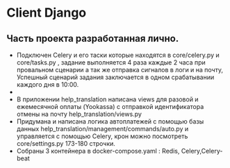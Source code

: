 # Сlient Django



## Часть проекта разработанная лично.

* Подключен Celery и его таски которые находятся в core/celery.py и core/tasks.py , задание выполняется 4 раза каждые 2 часа при провальном сценарии а так же отправка     сигналов в логи и на почту, Успешный сценарий задания заключается в одном срабатывании каждого дня в 10:00.
* 
* В приложении help_translation написана views для разовой и ежемесячной оплаты (Yookassa) с отправкой идентификатора отмены на почту help_translation/views.py
* Придумана и написана логика автоплатежей с помощью базы данных help_translation/management/commands/auto.py и управляется с помощью Сelery, крон можно посмотреть core/settings.py 173-180 строчки.
* Собраны 3 контейнера в docker-compose.yaml : Redis, Celery,Celery-beat



